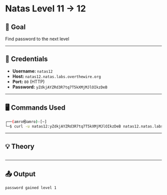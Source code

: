 # Natas Level 11 -> 12

## 🧠 Goal

Find password to the next level

---

## 🔐 Credentials

- **Username:** `natas12`  
- **Host:** `natas12.natas.labs.overthewire.org`   
- **Port:** `80` (HTTP)  
- **Password:** `yZdkjAYZRd3R7tq7T5kXMjMJlOIkzDeB` 

---

## 🖥️ Commands Used

```bash
┌──(amro㉿amro)-[~]
└─$ curl -u natas12:yZdkjAYZRd3R7tq7T5kXMjMJlOIkzDeB natas12.natas.labs.overthewire.org 
```
___

## 💡 Theory
```bash

```
___

## 📤 Output
```bash
password gained level 1
```

